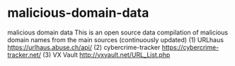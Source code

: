 # malicious-domain-data
malicious domain data
This is an open source data compilation of malicious domain names from the main sources (continuously updated)
(1) URLhaus
https://urlhaus.abuse.ch/api/
(2) cybercrime-tracker
https://cybercrime-tracker.net/
(3) VX Vault
http://vxvault.net/URL_List.php

